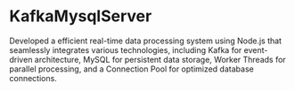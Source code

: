 # KafkaMysqlServer
Developed a efficient real-time data processing system using Node.js that seamlessly integrates various technologies, including Kafka for event-driven architecture, MySQL for persistent data storage, Worker Threads for parallel processing, and a Connection Pool for optimized database connections.
